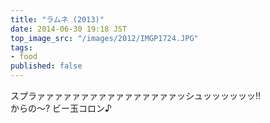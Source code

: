 ```yaml
---
title: "ラムネ (2013)"
date: 2014-06-30 19:18 JST
top_image_src: "/images/2012/IMGP1724.JPG"
tags:
- food
published: false
---
```

スプラァァァァァァァァァァァァァァァァッシュッッッッッッ!!  
からの～? ビー玉コロン♪